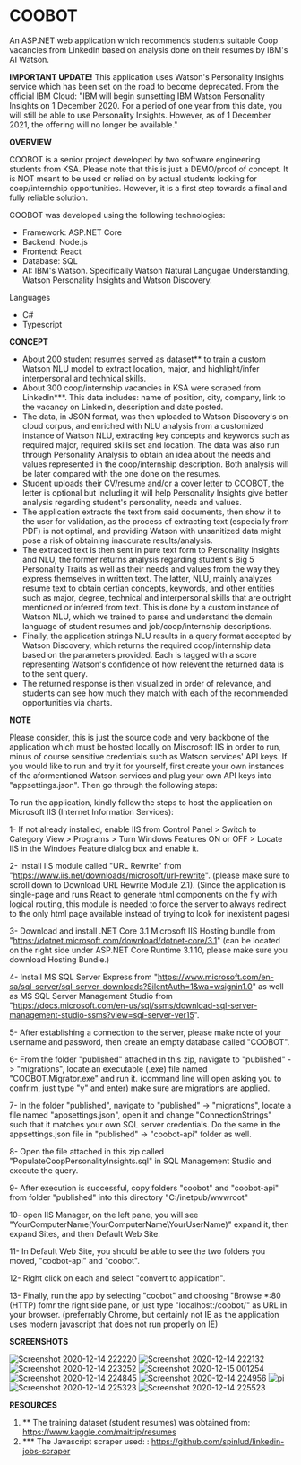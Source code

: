 # COOBOT
An ASP.NET web application which recommends students suitable Coop vacancies from LinkedIn based on analysis done on their resumes by IBM's AI Watson.


**IMPORTANT UPDATE!**
This application uses Watson's Personality Insights service which has been set on the road to become deprecated. From the official IBM Cloud: "IBM will begin sunsetting IBM Watson Personality Insights on 1 December 2020. For a period of one year from this date, you will still be able to use Personality Insights. However, as of 1 December 2021, the offering will no longer be available."

**OVERVIEW**

COOBOT is a senior project developed by two software engineering students from KSA. Please note that this is just a DEMO/proof of concept. It is NOT meant to be used or relied on by actual students looking for coop/internship opportunities. However, it is a first step towards a final and fully reliable solution.   

COOBOT was developed using the following technologies: 
- Framework: ASP.NET Core
- Backend: Node.js
- Frontend: React
- Database: SQL
- AI: IBM's Watson. Specifically Watson Natural Langugae Understanding, Watson Personality Insights and Watson Discovery. 

Languages
- C#
- Typescript


**CONCEPT**

- About 200 student resumes served as dataset** to train a custom Watson NLU model to extract location, major, and highlight/infer interpersonal and technical skills.
- About 300 coop/internship vacancies in KSA were scraped from LinkedIn***. This data includes: name of position, city, company, link to the vacancy on LinkedIn, description and date posted.
- The data, in JSON format, was then uploaded to Watson Discovery's on-cloud corpus, and enriched with NLU analysis from a customized instance of Watson NLU, extracting key concepts and keywords such as required major, required skills set and location. The data was also run through Personality Analysis to obtain an idea about the needs and values represented in the coop/internship description. Both analysis will be later compared with the one done on the resumes. 
- Student uploads their CV/resume and/or a cover letter to COOBOT, the letter is optional but including it will help Personality Insights give better analysis regarding student's personality, needs and values. 
- The application extracts the text from said documents, then show it to the user for validation, as the process of extracting text (especially from PDF) is not optimal, and providing Watson with unsanitized data might pose a risk of obtaining inaccurate results/analysis. 
- The extraced text is then sent in pure text form to Personality Insights and NLU, the former returns analysis regarding student's Big 5 Personality Traits as well as their needs and values from the way they express themselves in written text. The latter, NLU, mainly analyzes resume text to obtain certian concepts, keywords, and other entities such as major, degree, technical and interpersonal skills that are outright mentioned or inferred from text. This is done by a custom instance of Watson NLU, which we trained to parse and understand the domain language of student resumes and job/coop/internship descriptions. 
- Finally, the application strings NLU results in a query format accepted by Watson Discovery, which returns the required coop/internship data based on the parameters provided. Each is tagged with a score representing Watson's confidence of how relevent the returned data is to the sent query.  
- The returned response is then visualized in order of relevance, and students can see how much they match with each of the recommended opportunities via charts. 


**NOTE**

Please consider, this is just the source code and very backbone of the application which must be hosted locally on Miscrosoft IIS in order to run, minus of course sensitive credentials such as Watson services' API keys. If you would like to run and try it for yourself, first create your own instances of the aformentioned Watson services and plug your own API keys into "appsettings.json". Then go through the following steps: 

To run the application, kindly follow the steps to host the application on Microsoft IIS (Internet Information Services): 

1- If not already installed, enable IIS from Control Panel > Switch to Category View > Programs > Turn Windows Features ON or OFF > Locate IIS in the Windoes Feature dialog box and enable it. 

2- Install IIS module called "URL Rewrite" from "https://www.iis.net/downloads/microsoft/url-rewrite". (please make sure to scroll down to Download URL Rewrite Module 2.1). (Since the application is single-page and runs React to generate html components on the fly with logical routing, this module is needed to force the server to always redirect to the only html page available instead of trying to look for inexistent pages)

3- Download and install .NET Core 3.1 Microsoft IIS Hosting bundle from "https://dotnet.microsoft.com/download/dotnet-core/3.1" (can be located on the right side under ASP.NET Core Runtime 3.1.10, please make sure you download Hosting Bundle.)

4- Install MS SQL Server Express from "https://www.microsoft.com/en-sa/sql-server/sql-server-downloads?SilentAuth=1&wa=wsignin1.0" as well as MS SQL Server Management Studio from "https://docs.microsoft.com/en-us/sql/ssms/download-sql-server-management-studio-ssms?view=sql-server-ver15".

5- After establishing a connection to the server, please make note of your username and password, then create an empty database called "COOBOT". 

6- From the folder "published" attached in this zip, navigate to "published" -> "migrations", locate an executable (.exe) file named "COOBOT.Migrator.exe" and run it. (command line will open asking you to confrim, just type "y" and enter) make sure are migrations are applied.

7- In the folder "published", navigate to "published" -> "migrations", locate a file named "appsettings.json", open it and change "ConnectionStrings" such that it matches your own SQL server credentials. Do the same in the appsettings.json file in "published" -> "coobot-api" folder as well. 

8- Open the file attached in this zip called "PopulateCoopPersonalityInsights.sql" in SQL Management Studio and execute the query. 

9- After execution is successful, copy folders "coobot" and "coobot-api" from folder "published" into this directory "C:/inetpub/wwwroot"

10- open IIS Manager, on the left pane, you will see "YourComputerName(YourComputerName\YourUserName)" expand it, then expand Sites, and then Default Web Site.

11- In Default Web Site, you should be able to see the two folders you moved, "coobot-api" and "coobot".

12- Right click on each and select "convert to application".

13- Finally, run the app by selecting "coobot" and choosing "Browse *:80 (HTTP) fomr the right side pane, or just type "localhost:/coobot/" as URL in your browser. (preferrably Chrome, but certainly not IE as the application uses modern javascript that does not run properly on IE)


**SCREENSHOTS** 

![Screenshot 2020-12-14 222220](https://user-images.githubusercontent.com/46668566/109413759-2c5e6e80-79c0-11eb-8dc4-a9c27144cd8e.png)
![Screenshot 2020-12-14 222132](https://user-images.githubusercontent.com/46668566/109413761-31232280-79c0-11eb-9f40-a83093fa8f25.png)
![Screenshot 2020-12-14 223252](https://user-images.githubusercontent.com/46668566/109413767-37190380-79c0-11eb-9d30-4c366e11af31.png)
![Screenshot 2020-12-15 001254](https://user-images.githubusercontent.com/46668566/109413772-3bddb780-79c0-11eb-82b7-8af5d8ae4b17.png)
![Screenshot 2020-12-14 224845](https://user-images.githubusercontent.com/46668566/109413782-40a26b80-79c0-11eb-8d29-93c885495466.png)
![Screenshot 2020-12-14 224956](https://user-images.githubusercontent.com/46668566/109413786-48faa680-79c0-11eb-9fdb-f49f830860d1.png)
![pi](https://user-images.githubusercontent.com/46668566/109413793-5152e180-79c0-11eb-88e6-fd2f8bce3589.png)
![Screenshot 2020-12-14 225323](https://user-images.githubusercontent.com/46668566/109413798-5c0d7680-79c0-11eb-9e5b-cf32fff11990.png)
![Screenshot 2020-12-14 225523](https://user-images.githubusercontent.com/46668566/109413800-60399400-79c0-11eb-8020-45b098df2ddc.png)



**RESOURCES**

1. ** The training dataset (student resumes) was obtained from: https://www.kaggle.com/maitrip/resumes
2. *** The Javascript scraper used: : https://github.com/spinlud/linkedin-jobs-scraper



